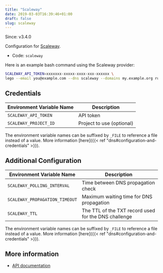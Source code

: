 ```yaml
---
title: "Scaleway"
date: 2019-03-03T16:39:46+01:00
draft: false
slug: scaleway
---
```


<!-- THIS DOCUMENTATION IS AUTO-GENERATED. PLEASE DO NOT EDIT. -->
<!-- providers/dns/scaleway/scaleway.toml -->
<!-- THIS DOCUMENTATION IS AUTO-GENERATED. PLEASE DO NOT EDIT. -->

Since: v3.4.0

Configuration for [Scaleway](https://developers.scaleway.com/).


<!--more-->

- Code: `scaleway`

Here is an example bash command using the Scaleway provider:

```bash
SCALEWAY_API_TOKEN=xxxxxxx-xxxxx-xxxx-xxx-xxxxxx \
lego --email you@example.com --dns scaleway --domains my.example.org run
```




## Credentials

| Environment Variable Name | Description |
|-----------------------|-------------|
| `SCALEWAY_API_TOKEN` | API token |
| `SCALEWAY_PROJECT_ID` | Project to use (optional) |

The environment variable names can be suffixed by `_FILE` to reference a file instead of a value.
More information [here]({{< ref "dns#configuration-and-credentials" >}}).


## Additional Configuration

| Environment Variable Name | Description |
|--------------------------------|-------------|
| `SCALEWAY_POLLING_INTERVAL` | Time between DNS propagation check |
| `SCALEWAY_PROPAGATION_TIMEOUT` | Maximum waiting time for DNS propagation |
| `SCALEWAY_TTL` | The TTL of the TXT record used for the DNS challenge |

The environment variable names can be suffixed by `_FILE` to reference a file instead of a value.
More information [here]({{< ref "dns#configuration-and-credentials" >}}).




## More information

- [API documentation](https://developers.scaleway.com/en/products/domain/dns/api/)

<!-- THIS DOCUMENTATION IS AUTO-GENERATED. PLEASE DO NOT EDIT. -->
<!-- providers/dns/scaleway/scaleway.toml -->
<!-- THIS DOCUMENTATION IS AUTO-GENERATED. PLEASE DO NOT EDIT. -->
